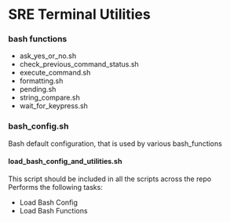 # SRE Terminal Utilities

### bash functions
- ask_yes_or_no.sh
- check_previous_command_status.sh
- execute_command.sh
- formatting.sh
- pending.sh
- string_compare.sh
- wait_for_keypress.sh

### bash_config.sh
Bash default configuration, that is used by various bash_functions

#### load_bash_config_and_utilities.sh
This script should be included in all the scripts across the repo  
Performs the following tasks:
- Load Bash Config
- Load Bash Functions
